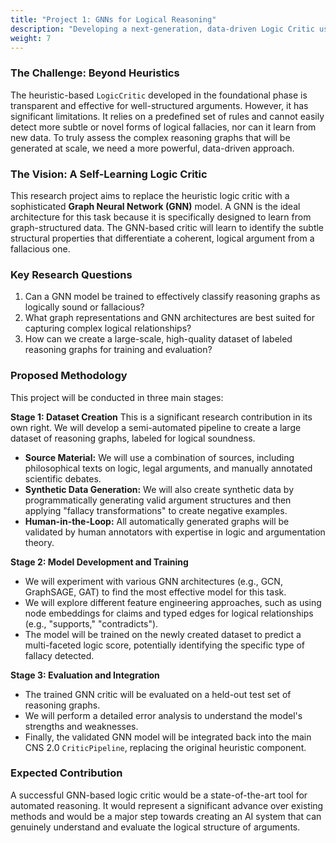 ```yaml
---
title: "Project 1: GNNs for Logical Reasoning"
description: "Developing a next-generation, data-driven Logic Critic using Graph Neural Networks to assess the structural integrity of arguments."
weight: 7
---
```


### The Challenge: Beyond Heuristics

The heuristic-based `LogicCritic` developed in the foundational phase is transparent and effective for well-structured arguments. However, it has significant limitations. It relies on a predefined set of rules and cannot easily detect more subtle or novel forms of logical fallacies, nor can it learn from new data. To truly assess the complex reasoning graphs that will be generated at scale, we need a more powerful, data-driven approach.

### The Vision: A Self-Learning Logic Critic

This research project aims to replace the heuristic logic critic with a sophisticated **Graph Neural Network (GNN)** model. A GNN is the ideal architecture for this task because it is specifically designed to learn from graph-structured data. The GNN-based critic will learn to identify the subtle structural properties that differentiate a coherent, logical argument from a fallacious one.

### Key Research Questions

1.  Can a GNN model be trained to effectively classify reasoning graphs as logically sound or fallacious?
2.  What graph representations and GNN architectures are best suited for capturing complex logical relationships?
3.  How can we create a large-scale, high-quality dataset of labeled reasoning graphs for training and evaluation?

### Proposed Methodology

This project will be conducted in three main stages:

**Stage 1: Dataset Creation**
This is a significant research contribution in its own right. We will develop a semi-automated pipeline to create a large dataset of reasoning graphs, labeled for logical soundness.
-   **Source Material:** We will use a combination of sources, including philosophical texts on logic, legal arguments, and manually annotated scientific debates.
-   **Synthetic Data Generation:** We will also create synthetic data by programmatically generating valid argument structures and then applying "fallacy transformations" to create negative examples.
-   **Human-in-the-Loop:** All automatically generated graphs will be validated by human annotators with expertise in logic and argumentation theory.

**Stage 2: Model Development and Training**
-   We will experiment with various GNN architectures (e.g., GCN, GraphSAGE, GAT) to find the most effective model for this task.
-   We will explore different feature engineering approaches, such as using node embeddings for claims and typed edges for logical relationships (e.g., "supports," "contradicts").
-   The model will be trained on the newly created dataset to predict a multi-faceted logic score, potentially identifying the specific type of fallacy detected.

**Stage 3: Evaluation and Integration**
-   The trained GNN critic will be evaluated on a held-out test set of reasoning graphs.
-   We will perform a detailed error analysis to understand the model's strengths and weaknesses.
-   Finally, the validated GNN model will be integrated back into the main CNS 2.0 `CriticPipeline`, replacing the original heuristic component.

### Expected Contribution

A successful GNN-based logic critic would be a state-of-the-art tool for automated reasoning. It would represent a significant advance over existing methods and would be a major step towards creating an AI system that can genuinely understand and evaluate the logical structure of arguments.
